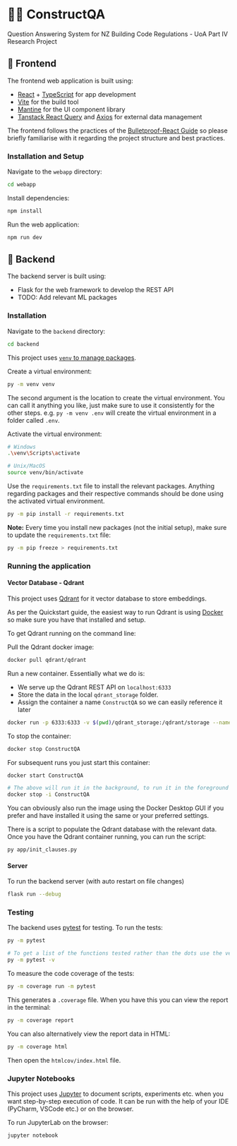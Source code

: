 # 👷‍♂️ ConstructQA

Question Answering System for NZ Building Code Regulations - UoA Part IV Research Project

## 🎨 Frontend 

The frontend web application is built using:
- [React](https://react.dev/) + [TypeScript](https://www.typescriptlang.org/docs/handbook/react.html) for app development
- [Vite](https://vitejs.dev/) for the build tool
- [Mantine](https://mantine.dev/) for the UI component library
- [Tanstack React Query](https://tanstack.com/query/latest/docs/react/overview) and [Axios](https://axios-http.com/) for external data management

The frontend follows the practices of the [Bulletproof-React Guide](https://github.com/alan2207/bulletproof-react/tree/master)
so please briefly familiarise with it regarding the project structure and best practices.

### Installation and Setup

Navigate to the `webapp` directory:

```bash
cd webapp
```

Install dependencies:

```bash
npm install
```

Run the web application:
```bash
npm run dev
```

## 🔢 Backend

The backend server is built using:
- Flask for the web framework to develop the REST API
- TODO: Add relevant ML packages

### Installation

Navigate to the `backend` directory:

```bash
cd backend
```

This project uses [`venv` to manage packages](https://packaging.python.org/en/latest/guides/installing-using-pip-and-virtual-environments/#creating-a-virtual-environment).

Create a virtual environment:

```bash
py -m venv venv
```
The second argument is the location to create the virtual environment. You can call it anything you like, just make sure
to use it consistently for the other steps. e.g. `py -m venv .env` will create the virtual environment in a folder called `.env`.

Activate the virtual environment:

```bash
# Windows
.\venv\Scripts\activate

# Unix/MacOS
source venv/bin/activate
```

Use the `requirements.txt` file to install the relevant packages. Anything regarding packages and their respective commands  should be done using the activated virtual environment.
```bash
py -m pip install -r requirements.txt
```

**Note:** Every time you install new packages (not the initial setup), make sure to update the `requirements.txt` file:

```bash
py -m pip freeze > requirements.txt
```

### Running the application

#### Vector Database - Qdrant

This project uses [Qdrant](https://qdrant.tech/) for it vector database to store embeddings. 

As per the Quickstart guide, the easiest way to run Qdrant is using [Docker](https://docs.docker.com/get-docker/) so make
sure you have that installed and setup.

To get Qdrant running on the command line:

Pull the Qdrant docker image:
```bash
docker pull qdrant/qdrant
```

Run a new container. Essentially what we do is:
- We serve up the Qdrant REST API on `localhost:6333`
- Store the data in the local `qdrant_storage` folder.
- Assign the container a name `ConstructQA` so we can easily reference it later
```bash
docker run -p 6333:6333 -v $(pwd)/qdrant_storage:/qdrant/storage --name ConstructQA qdrant/qdrant
```

To stop the container:
```bash
docker stop ConstructQA
```

For subsequent runs you just start this container:
```bash
docker start ConstructQA

# The above will run it in the background, to run it in the foreground use the interactive flag
docker stop -i ConstructQA
```

You can obviously also run the image using the Docker Desktop GUI if you prefer and have installed it using the same or your preferred settings.

There is a script to populate the Qdrant database with the relevant data. Once
you have the Qdrant container running, you can run the script:
```bash
py app/init_clauses.py
```

#### Server

To run the backend server (with auto restart on file changes)
```bash
flask run --debug
```

### Testing

The backend uses [pytest](https://docs.pytest.org) for testing. To run the tests:
```bash
py -m pytest

# To get a list of the functions tested rather than the dots use the verbose flag
py -m pytest -v
```

To measure the code coverage of the tests:
```bash
py -m coverage run -m pytest
```

This generates a `.coverage` file. When you have this you can view the report in the terminal:
```bash
py -m coverage report
```

You can also alternatively view the report data in HTML:
```bash
py -m coverage html
```

Then open the `htmlcov/index.html` file.

### Jupyter Notebooks

This project uses [Jupyter](https://jupyter.org/) to document scripts, experiments etc. when you want 
step-by-step execution of code. It can be run with the help of your IDE (PyCharm, VSCode etc.) or on the browser.

To run JupyterLab on the browser:
```bash
jupyter notebook
```
